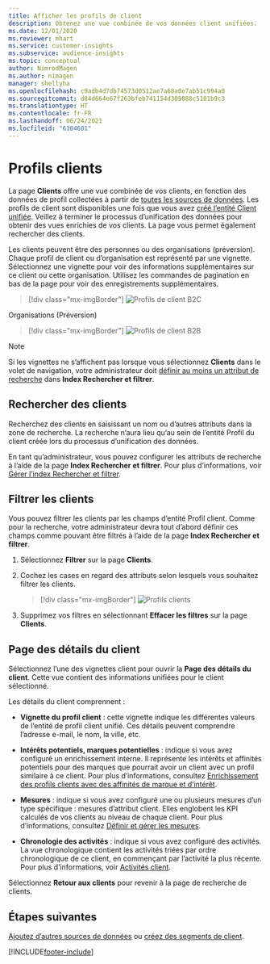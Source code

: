 ```yaml
---
title: Afficher les profils de client
description: Obtenez une vue combinée de vos données client unifiées.
ms.date: 12/01/2020
ms.reviewer: mhart
ms.service: customer-insights
ms.subservice: audience-insights
ms.topic: conceptual
author: NimrodMagen
ms.author: nimagen
manager: shellyha
ms.openlocfilehash: c9adb4d7db74573d0512ae7a68a0e7ab51c994a0
ms.sourcegitcommit: d84d664e67f263bfeb741154d309088c5101b9c3
ms.translationtype: HT
ms.contentlocale: fr-FR
ms.lasthandoff: 06/24/2021
ms.locfileid: "6304601"
---
```

# <a name="customer-profiles"></a>Profils clients

La page **Clients** offre une vue combinée de vos clients, en fonction des données de profil collectées à partir de [toutes les sources de données](data-sources.md). Les profils de client sont disponibles une fois que vous avez [créé l’entité Client unifiée](data-unification.md). Veillez à terminer le processus d’unification des données pour obtenir des vues enrichies de vos clients. La page vous permet également rechercher des clients.

Les clients peuvent être des personnes ou des organisations (préversion). Chaque profil de client ou d’organisation est représenté par une vignette. Sélectionnez une vignette pour voir des informations supplémentaires sur ce client ou cette organisation. Utilisez les commandes de pagination en bas de la page pour voir des enregistrements supplémentaires.

> [!div class="mx-imgBorder"] 
> ![Profils de client B2C](media/profiles-customers.png "Profils de client B2C")

Organisations (Préversion)
> [!div class="mx-imgBorder"] 
> ![Profils de client B2B](media/profile-customers-b2b.png "Profils de client B2B")

> [!NOTE]
> Si les vignettes ne s’affichent pas lorsque vous sélectionnez **Clients** dans le volet de navigation, votre administrateur doit [définir au moins un attribut de recherche](search-filter-index.md) dans **Index Rechercher et filtrer**.

## <a name="search-for-customers"></a>Rechercher des clients

Recherchez des clients en saisissant un nom ou d’autres attributs dans la zone de recherche. La recherche n’aura lieu qu’au sein de l’entité Profil du client créée lors du processus d’unification des données.

En tant qu’administrateur, vous pouvez configurer les attributs de recherche à l’aide de la page **Index Rechercher et filtrer**. Pour plus d’informations, voir [Gérer l’index Rechercher et filtrer](search-filter-index.md).

## <a name="filter-customers"></a>Filtrer les clients

Vous pouvez filtrer les clients par les champs d’entité Profil client. Comme pour la recherche, votre administrateur devra tout d’abord définir ces champs comme pouvant être filtrés à l’aide de la page **Index Rechercher et filtrer**.

1. Sélectionnez **Filtrer** sur la page **Clients**.

2. Cochez les cases en regard des attributs selon lesquels vous souhaitez filtrer les clients.

   > [!div class="mx-imgBorder"] 
   > ![Profils clients](media/profiles-customers3.png "Profils client")

3. Supprimez vos filtres en sélectionnant **Effacer les filtres** sur la page **Clients**.

##  <a name="customer-details-page"></a>Page des détails du client

Sélectionnez l’une des vignettes client pour ouvrir la **Page des détails du client**. Cette vue contient des informations unifiées pour le client sélectionné.

Les détails du client comprennent :

-   **Vignette du profil client** : cette vignette indique les différentes valeurs de l’entité de profil client unifié. Ces détails peuvent comprendre l’adresse e-mail, le nom, la ville, etc. 

-   **Intérêts potentiels, marques potentielles** : indique si vous avez configuré un enrichissement interne. Il représente les intérêts et affinités potentiels pour des marques que pourrait avoir un client avec un profil similaire à ce client. Pour plus d’informations, consultez [Enrichissement des profils clients avec des affinités de marque et d’intérêt](enrichment-microsoft.md).

-   **Mesures** : indique si vous avez configuré une ou plusieurs mesures d’un type spécifique : mesures d’attribut client. Elles englobent les KPI calculés de vos clients au niveau de chaque client. Pour plus d’informations, consultez [Définir et gérer les mesures](measures.md).

-   **Chronologie des activités** : indique si vous avez configuré des activités. La vue chronologique contient les activités triées par ordre chronologique de ce client, en commençant par l’activité la plus récente. Pour plus d’informations, voir [Activités client](activities.md).

Sélectionnez **Retour aux clients** pour revenir à la page de recherche de clients.

## <a name="next-steps"></a>Étapes suivantes

[Ajoutez d’autres sources de données](data-sources.md) ou [créez des segments de client](segments.md).


[!INCLUDE[footer-include](../includes/footer-banner.md)]
